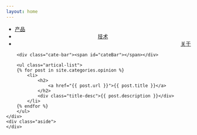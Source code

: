 ```yaml
---
layout: home
---
```


<div class="index-content opinion">
    <div class="section">
        <ul class="artical-cate">
            <li><a href="/opinion"><span>产品</span></a></li>
            <li class="on" style="text-align:center"><a href="/"><span>技术</span></a></li>
            <li style="text-align:right"><a href="/about"><span>关于</span></a></li>
        </ul>

        <div class="cate-bar"><span id="cateBar"></span></div>

        <ul class="artical-list">
        {% for post in site.categories.opinion %}
            <li>
                <h2>
                    <a href="{{ post.url }}">{{ post.title }}</a>
                </h2>
                <div class="title-desc">{{ post.description }}</div>
            </li>
        {% endfor %}
        </ul>
    </div>
    <div class="aside">
    </div>
</div>
